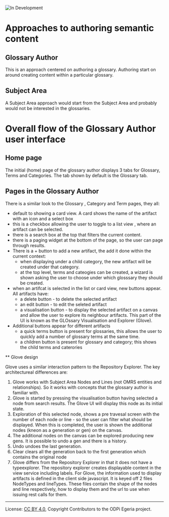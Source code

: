 <!-- SPDX-License-Identifier: CC-BY-4.0 -->
<!-- Copyright Contributors to the ODPi Egeria project. -->
 
![In Development](../../../../../../open-metadata-publication/website/images/egeria-content-status-in-development.png#pagewidth)

# Approaches to authoring semantic content  

## Glossary Author
This is an approach centered on authoring a glossary. Authoring start on around creating content within a particular glossary. 

## Subject Area
A Subject Area approach would start from the Subject Area and probably would not be interested in the glossaries. 

# Overall flow of the Glossary Author user interface

## Home page

The initial (home) page of the glossary author displays 3 tabs for Glossary, Terms and Categories. The tab shown by default is the Glossary tab. 

## Pages in the Glossary Author
There is a similar look to the Glossary , Category and Term pages, they all:
* default to showing a card view. A card shows the name of the artifact with an icon and a select box 
* this is a checkbox allowing the user to toggle to a list view , where an artifact can be selected.
* there is a search box at the top that filters the current content. 
* there is a paging widget at the bottom of the page, so the user can page through results.
* There is a + button to add a new artifact, the add it done within the current context:
    * when displaying under a child category, the new artifact will be created under that category.
    * at the top level, terms and cateogies can be created, a wizard is shown asking the user to choose under which glosssary they should be created.  
* when an artifcat is selected in the list or card view, new buttons appear. All artifacts have: 
    * a delete button - to delete the selected artifact         
    * an edit button - to edit the seleted artifact
    * a visualisation button - to display the selected artifact on a canvas and allow the user to explore its neighbour artifacts. This part of the UI is known as the GLOssary Visualisation and Explorer (Glove).
* Additional buttons appear for different artifacts
    * a quick terms button is present for glossaries, this allows the user to quickly add a number of glossary terms at the same time. 
    * a children button is present for glossary and category;  this shows the child terms and caterories
            
** Glove design

Glove uses a similar interaction pattern to the Repository Explorer. The key architectureal differences are:
1) Glove works with Subject Area Nodes and Lines (not OMRS entities and relationships). So it works with concepts that the glossary author is 
familiar with.
2) Glove is started by pressing the visualisation button having selected a node from search results. The Glove UI will display this node as its initial state. 
3) Exploration of this selected node, shows a pre travesal screen with the number of each node or line - so the user can filter what should be displayed. When this is completed, the user is shown the additional nodes (kneon as a generation or gen) on the canvas. 
4) The additional nodes on the canvas can be explored producing new gens. It is possible to undo a gen and there is a history.
5) Undo undoes the last generation. 
6) Clear clears all the generation back to the first generation which contains the original node
7) Glove differs from the Repository Explorer in that it does not have a typeexplorer. The repository explorer creates displayable content in the view service including labels. For Glove, the information used to display artifacts is defined in the client side javascript. It is keyed off 2 files NodeTypes and lineTypes. These files contain the shape of the nodes and line respectively, how to display them and the url to use when issuing rest calls for them.

----
License: [CC BY 4.0](https://creativecommons.org/licenses/by/4.0/),
Copyright Contributors to the ODPi Egeria project.